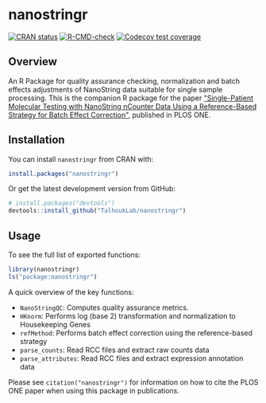 nanostringr
===========

<!-- badges: start -->
[![CRAN status](https://www.r-pkg.org/badges/version/nanostringr)](https://cran.r-project.org/package=nanostringr)
[![R-CMD-check](https://github.com/TalhoukLab/nanostringr/actions/workflows/R-CMD-check.yaml/badge.svg)](https://github.com/TalhoukLab/nanostringr/actions/workflows/R-CMD-check.yaml)
[![Codecov test coverage](https://codecov.io/gh/TalhoukLab/nanostringr/graph/badge.svg)](https://app.codecov.io/gh/TalhoukLab/nanostringr)
<!-- badges: end -->

Overview
--------

An R Package for quality assurance checking, normalization and batch effects adjustments of NanoString data suitable for single sample processing. This is the companion R package for the paper ["Single-Patient Molecular Testing with NanoString nCounter Data Using a Reference-Based Strategy for Batch Effect Correction"](http://journals.plos.org/plosone/article?id=10.1371/journal.pone.0153844), published in PLOS ONE.


Installation
------------

You can install `nanostringr` from CRAN with:

``` r
install.packages("nanostringr")
```

Or get the latest development version from GitHub:

``` r
# install.packages("devtools")
devtools::install_github("TalhoukLab/nanostringr")
```


Usage
--------

To see the full list of exported functions:

``` r
library(nanostringr)
ls("package:nanostringr")
```

A quick overview of the key functions:

-   `NanoStringQC`: Computes quality assurance metrics.
-   `HKnorm`: Performs log (base 2) transformation and normalization to Housekeeping Genes
-   `refMethod`: Performs batch effect correction using the reference-based strategy
-   `parse_counts`: Read RCC files and extract raw counts data
-   `parse_attributes`: Read RCC files and extract expression annotation data

Please see `citation("nanostringr")` for information on how to cite the PLOS ONE paper when using this package in publications.
